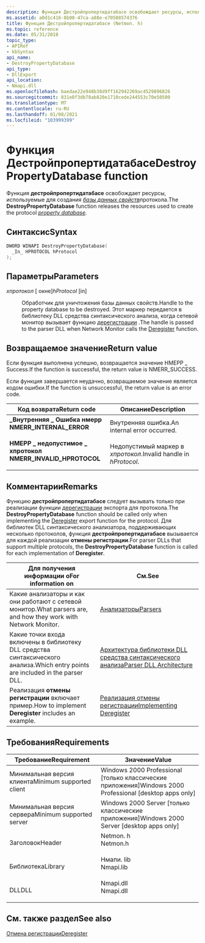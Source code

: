 ```yaml
---
description: Функция Дестройпропертидатабасе освобождает ресурсы, используемые для создания базы данных свойств протокола.
ms.assetid: a0d1c416-8b08-47ca-a88e-e70588574376
title: Функция Дестройпропертидатабасе (Netmon. h)
ms.topic: reference
ms.date: 05/31/2018
topic_type:
- APIRef
- kbSyntax
api_name:
- DestroyPropertyDatabase
api_type:
- DllExport
api_location:
- Nmapi.dll
ms.openlocfilehash: baedae22e948b38d9ff162942269ac4529896826
ms.sourcegitcommit: 831e8f3db78ab820e1710cede244553c70e50500
ms.translationtype: MT
ms.contentlocale: ru-RU
ms.lasthandoff: 01/08/2021
ms.locfileid: "103999399"
---
```

# <a name="destroypropertydatabase-function"></a><span data-ttu-id="e81c4-103">Функция Дестройпропертидатабасе</span><span class="sxs-lookup"><span data-stu-id="e81c4-103">DestroyPropertyDatabase function</span></span>

<span data-ttu-id="e81c4-104">Функция **дестройпропертидатабасе** освобождает ресурсы, используемые для создания [*базы данных свойств*](p.md)протокола.</span><span class="sxs-lookup"><span data-stu-id="e81c4-104">The **DestroyPropertyDatabase** function releases the resources used to create the protocol [*property database*](p.md).</span></span>

## <a name="syntax"></a><span data-ttu-id="e81c4-105">Синтаксис</span><span class="sxs-lookup"><span data-stu-id="e81c4-105">Syntax</span></span>


```C++
DWORD WINAPI DestroyPropertyDatabase(
  _In_ HPROTOCOL hProtocol
);
```



## <a name="parameters"></a><span data-ttu-id="e81c4-106">Параметры</span><span class="sxs-lookup"><span data-stu-id="e81c4-106">Parameters</span></span>

<dl> <dt>

<span data-ttu-id="e81c4-107">*хпротокол* \[ окне\]</span><span class="sxs-lookup"><span data-stu-id="e81c4-107">*hProtocol* \[in\]</span></span>
</dt> <dd>

<span data-ttu-id="e81c4-108">Обработчик для уничтожения базы данных свойств.</span><span class="sxs-lookup"><span data-stu-id="e81c4-108">Handle to the property database to be destroyed.</span></span> <span data-ttu-id="e81c4-109">Этот маркер передается в библиотеку DLL средства синтаксического анализа, когда сетевой монитор вызывает функцию [дерегистрации](deregister.md) .</span><span class="sxs-lookup"><span data-stu-id="e81c4-109">The handle is passed to the parser DLL when Network Monitor calls the [Deregister](deregister.md) function.</span></span>

</dd> </dl>

## <a name="return-value"></a><span data-ttu-id="e81c4-110">Возвращаемое значение</span><span class="sxs-lookup"><span data-stu-id="e81c4-110">Return value</span></span>

<span data-ttu-id="e81c4-111">Если функция выполнена успешно, возвращается значение НМЕРР \_ Success.</span><span class="sxs-lookup"><span data-stu-id="e81c4-111">If the function is successful, the return value is NMERR\_SUCCESS.</span></span>

<span data-ttu-id="e81c4-112">Если функция завершается неудачно, возвращаемое значение является кодом ошибки.</span><span class="sxs-lookup"><span data-stu-id="e81c4-112">If the function is unsuccessful, the return value is an error code.</span></span>



| <span data-ttu-id="e81c4-113">Код возврата</span><span class="sxs-lookup"><span data-stu-id="e81c4-113">Return code</span></span>                                                                                              | <span data-ttu-id="e81c4-114">Описание</span><span class="sxs-lookup"><span data-stu-id="e81c4-114">Description</span></span>                                |
|----------------------------------------------------------------------------------------------------------|--------------------------------------------|
| <dl> <span data-ttu-id="e81c4-115"><dt>**\_Внутренняя \_ Ошибка нмерр**</dt></span><span class="sxs-lookup"><span data-stu-id="e81c4-115"><dt>**NMERR\_INTERNAL\_ERROR**</dt></span></span> </dl>    | <span data-ttu-id="e81c4-116">Внутренняя ошибка.</span><span class="sxs-lookup"><span data-stu-id="e81c4-116">An internal error occurred.</span></span> <br/>    |
| <dl> <span data-ttu-id="e81c4-117"><dt>**НМЕРР \_ недопустимое \_ хпротокол**</dt></span><span class="sxs-lookup"><span data-stu-id="e81c4-117"><dt>**NMERR\_INVALID\_HPROTOCOL**</dt></span></span> </dl> | <span data-ttu-id="e81c4-118">Недопустимый маркер в *хпротокол*.</span><span class="sxs-lookup"><span data-stu-id="e81c4-118">Invalid handle in *hProtocol*.</span></span> <br/> |



 

## <a name="remarks"></a><span data-ttu-id="e81c4-119">Комментарии</span><span class="sxs-lookup"><span data-stu-id="e81c4-119">Remarks</span></span>

<span data-ttu-id="e81c4-120">Функцию **дестройпропертидатабасе** следует вызывать только при реализации функции [дерегистрации](deregister.md) экспорта для протокола.</span><span class="sxs-lookup"><span data-stu-id="e81c4-120">The **DestroyPropertyDatabase** function should be called only when implementing the [Deregister](deregister.md) export function for the protocol.</span></span> <span data-ttu-id="e81c4-121">Для библиотек DLL синтаксического анализатора, поддерживающих несколько протоколов, функция **дестройпропертидатабасе** вызывается для каждой реализации **отмены регистрации**.</span><span class="sxs-lookup"><span data-stu-id="e81c4-121">For parser DLLs that support multiple protocols, the **DestroyPropertyDatabase** function is called for each implementation of **Deregister**.</span></span>



| <span data-ttu-id="e81c4-122">Для получения информации о</span><span class="sxs-lookup"><span data-stu-id="e81c4-122">For information on</span></span>                                        | <span data-ttu-id="e81c4-123">См.</span><span class="sxs-lookup"><span data-stu-id="e81c4-123">See</span></span>                                                    |
|-----------------------------------------------------------|--------------------------------------------------------|
| <span data-ttu-id="e81c4-124">Какие анализаторы и как они работают с сетевой монитор.</span><span class="sxs-lookup"><span data-stu-id="e81c4-124">What parsers are, and how they work with Network Monitor.</span></span> | [<span data-ttu-id="e81c4-125">Анализаторы</span><span class="sxs-lookup"><span data-stu-id="e81c4-125">Parsers</span></span>](parsers.md)                                 |
| <span data-ttu-id="e81c4-126">Какие точки входа включены в библиотеку DLL средства синтаксического анализа.</span><span class="sxs-lookup"><span data-stu-id="e81c4-126">Which entry points are included in the parser DLL.</span></span>        | [<span data-ttu-id="e81c4-127">Архитектура библиотеки DLL средства синтаксического анализа</span><span class="sxs-lookup"><span data-stu-id="e81c4-127">Parser DLL Architecture</span></span>](parser-dll-architecture.md) |
| <span data-ttu-id="e81c4-128">Реализация **отмены регистрации**  включает пример.</span><span class="sxs-lookup"><span data-stu-id="e81c4-128">How to implement **Deregister**  includes an example.</span></span>     | [<span data-ttu-id="e81c4-129">Реализация отмены регистрации</span><span class="sxs-lookup"><span data-stu-id="e81c4-129">Implementing Deregister</span></span>](implementing-deregister.md) |



 

## <a name="requirements"></a><span data-ttu-id="e81c4-130">Требования</span><span class="sxs-lookup"><span data-stu-id="e81c4-130">Requirements</span></span>



| <span data-ttu-id="e81c4-131">Требование</span><span class="sxs-lookup"><span data-stu-id="e81c4-131">Requirement</span></span> | <span data-ttu-id="e81c4-132">Значение</span><span class="sxs-lookup"><span data-stu-id="e81c4-132">Value</span></span> |
|-------------------------------------|--------------------------------------------------------------------------------------|
| <span data-ttu-id="e81c4-133">Минимальная версия клиента</span><span class="sxs-lookup"><span data-stu-id="e81c4-133">Minimum supported client</span></span><br/> | <span data-ttu-id="e81c4-134">Windows 2000 Professional \[только классические приложения\]</span><span class="sxs-lookup"><span data-stu-id="e81c4-134">Windows 2000 Professional \[desktop apps only\]</span></span><br/>                           |
| <span data-ttu-id="e81c4-135">Минимальная версия сервера</span><span class="sxs-lookup"><span data-stu-id="e81c4-135">Minimum supported server</span></span><br/> | <span data-ttu-id="e81c4-136">Windows 2000 Server \[только классические приложения\]</span><span class="sxs-lookup"><span data-stu-id="e81c4-136">Windows 2000 Server \[desktop apps only\]</span></span><br/>                                 |
| <span data-ttu-id="e81c4-137">Заголовок</span><span class="sxs-lookup"><span data-stu-id="e81c4-137">Header</span></span><br/>                   | <dl> <span data-ttu-id="e81c4-138"><dt>Netmon. h</dt></span><span class="sxs-lookup"><span data-stu-id="e81c4-138"><dt>Netmon.h</dt></span></span> </dl>  |
| <span data-ttu-id="e81c4-139">Библиотека</span><span class="sxs-lookup"><span data-stu-id="e81c4-139">Library</span></span><br/>                  | <dl> <span data-ttu-id="e81c4-140"><dt>Нмапи. lib</dt></span><span class="sxs-lookup"><span data-stu-id="e81c4-140"><dt>Nmapi.lib</dt></span></span> </dl> |
| <span data-ttu-id="e81c4-141">DLL</span><span class="sxs-lookup"><span data-stu-id="e81c4-141">DLL</span></span><br/>                      | <dl> <span data-ttu-id="e81c4-142"><dt>Nmapi.dll</dt></span><span class="sxs-lookup"><span data-stu-id="e81c4-142"><dt>Nmapi.dll</dt></span></span> </dl> |



## <a name="see-also"></a><span data-ttu-id="e81c4-143">См. также раздел</span><span class="sxs-lookup"><span data-stu-id="e81c4-143">See also</span></span>

<dl> <dt>

[<span data-ttu-id="e81c4-144">Отмена регистрации</span><span class="sxs-lookup"><span data-stu-id="e81c4-144">Deregister</span></span>](deregister.md)
</dt> </dl>

 

 




